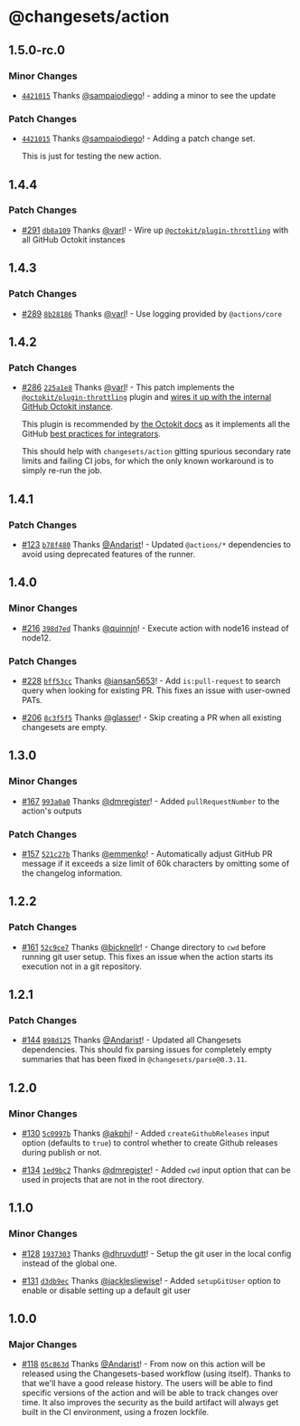 # @changesets/action

## 1.5.0-rc.0

### Minor Changes

- [`4421015`](https://github.com/changesets/action/commit/44210150489f82505d1d039065e35ec62eb0c9b7) Thanks [@sampaiodiego](https://github.com/sampaiodiego)! - adding a minor to see the update

### Patch Changes

- [`4421015`](https://github.com/changesets/action/commit/44210150489f82505d1d039065e35ec62eb0c9b7) Thanks [@sampaiodiego](https://github.com/sampaiodiego)! - Adding a patch change set.

  This is just for testing the new action.

## 1.4.4

### Patch Changes

- [#291](https://github.com/changesets/action/pull/291) [`db8a109`](https://github.com/changesets/action/commit/db8a1099bc0ba1dd6f46a5b9df4212e4f69e78c9) Thanks [@varl](https://github.com/varl)! - Wire up [`@octokit/plugin-throttling`](https://github.com/octokit/plugin-throttling.js) with all GitHub Octokit instances

## 1.4.3

### Patch Changes

- [#289](https://github.com/changesets/action/pull/289) [`8b28186`](https://github.com/changesets/action/commit/8b2818674de86a7fc69aebb9ed6b486ee32eb96e) Thanks [@varl](https://github.com/varl)! - Use logging provided by `@actions/core`

## 1.4.2

### Patch Changes

- [#286](https://github.com/changesets/action/pull/286) [`225a1e8`](https://github.com/changesets/action/commit/225a1e8cbcabb7b585174ba0ad806549db40d4cd) Thanks [@varl](https://github.com/varl)! - This patch implements the [`@octokit/plugin-throttling`](https://github.com/octokit/plugin-throttling.js) plugin and [wires
  it up with the internal GitHub Octokit instance](https://github.com/actions/toolkit/tree/457303960f03375db6f033e214b9f90d79c3fe5c/packages/github#extending-the-octokit-instance).

  This plugin is recommended by [the Octokit docs](://octokit.github.io/rest.js/v19#throttling) as it implements all the GitHub [best practices for integrators](https://docs.github.com/en/rest/guides/best-practices-for-integrators?apiVersion=2022-11-28).

  This should help with `changesets/action` gitting spurious secondary rate limits and failing CI jobs, for which the only known workaround is to simply re-run the job.

## 1.4.1

### Patch Changes

- [#123](https://github.com/changesets/action/pull/123) [`b78f480`](https://github.com/changesets/action/commit/b78f48099899f0a853c5d9cd3feb21a5440babbd) Thanks [@Andarist](https://github.com/Andarist)! - Updated `@actions/*` dependencies to avoid using deprecated features of the runner.

## 1.4.0

### Minor Changes

- [#216](https://github.com/changesets/action/pull/216) [`398d7ed`](https://github.com/changesets/action/commit/398d7ed) Thanks [@quinnjn](https://github.com/quinnjn)! - Execute action with node16 instead of node12.

### Patch Changes

- [#228](https://github.com/changesets/action/pull/228) [`bff53cc`](https://github.com/changesets/action/commit/bff53cc50c1ebb33f8f558f9de2e0eb9a99230c6) Thanks [@iansan5653](https://github.com/iansan5653)! - Add `is:pull-request` to search query when looking for existing PR. This fixes an issue with user-owned PATs.

* [#206](https://github.com/changesets/action/pull/206) [`8c3f5f5`](https://github.com/changesets/action/commit/8c3f5f5637a95a2327e78d5dabcf357978aedcbb) Thanks [@glasser](https://github.com/glasser)! - Skip creating a PR when all existing changesets are empty.

## 1.3.0

### Minor Changes

- [#167](https://github.com/changesets/action/pull/167) [`993a0a0`](https://github.com/changesets/action/commit/993a0a090df78cee07481d3886dcd8b29deb9567) Thanks [@dmregister](https://github.com/dmregister)! - Added `pullRequestNumber` to the action's outputs

### Patch Changes

- [#157](https://github.com/changesets/action/pull/157) [`521c27b`](https://github.com/changesets/action/commit/521c27bf86ec53547d6a350d208fbbbc9d576fbc) Thanks [@emmenko](https://github.com/emmenko)! - Automatically adjust GitHub PR message if it exceeds a size limit of 60k characters by omitting some of the changelog information.

## 1.2.2

### Patch Changes

- [#161](https://github.com/changesets/action/pull/161) [`52c9ce7`](https://github.com/changesets/action/commit/52c9ce75d9d8a14ea2d75e4157b0c15b7a4ac313) Thanks [@bicknellr](https://github.com/bicknellr)! - Change directory to `cwd` before running git user setup. This fixes an issue when the action starts its execution not in a git repository.

## 1.2.1

### Patch Changes

- [#144](https://github.com/changesets/action/pull/144) [`898d125`](https://github.com/changesets/action/commit/898d125cee6ba00c6a11b6cadca512752c6c910c) Thanks [@Andarist](https://github.com/Andarist)! - Updated all Changesets dependencies. This should fix parsing issues for completely empty summaries that has been fixed in `@changesets/parse@0.3.11`.

## 1.2.0

### Minor Changes

- [#130](https://github.com/changesets/action/pull/130) [`5c0997b`](https://github.com/changesets/action/commit/5c0997b25e175ecf5e1723ba07210bbcea5d92fb) Thanks [@akphi](https://github.com/akphi)! - Added `createGithubReleases` input option (defaults to `true`) to control whether to create Github releases during publish or not.

* [#134](https://github.com/changesets/action/pull/134) [`1ed9bc2`](https://github.com/changesets/action/commit/1ed9bc24b7a56462c183eb815c8f4bdf0e2e5785) Thanks [@dmregister](https://github.com/dmregister)! - Added `cwd` input option that can be used in projects that are not in the root directory.

## 1.1.0

### Minor Changes

- [#128](https://github.com/changesets/action/pull/128) [`1937303`](https://github.com/changesets/action/commit/19373036c4bad4b0183344b6f2623a3b0e42da6c) Thanks [@dhruvdutt](https://github.com/dhruvdutt)! - Setup the git user in the local config instead of the global one.

* [#131](https://github.com/changesets/action/pull/131) [`d3db9ec`](https://github.com/changesets/action/commit/d3db9eceaf41d42c56d5370d504c86851627188f) Thanks [@jacklesliewise](https://github.com/jacklesliewise)! - Added `setupGitUser` option to enable or disable setting up a default git user

## 1.0.0

### Major Changes

- [#118](https://github.com/changesets/action/pull/118) [`05c863d`](https://github.com/changesets/action/commit/05c863d3f980125585016a593b5cb45b27d19c2c) Thanks [@Andarist](https://github.com/Andarist)! - From now on this action will be released using the Changesets-based workflow (using itself). Thanks to that we'll have a good release history. The users will be able to find specific versions of the action and will be able to track changes over time. It also improves the security as the build artifact will always get built in the CI environment, using a frozen lockfile.
